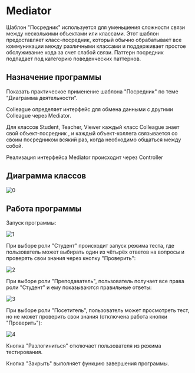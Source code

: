 # Mediator
Шаблон "Посредник" используется для уменьшения сложности связи между несколькими объектами или классами. Этот шаблон предоставляет класс-посредник, который обычно обрабатывает все коммуникации между различными классами и поддерживает простое обслуживание кода за счет слабой связи. Паттерн посредник подпадает под категорию поведенческих паттернов.
## Назначение программы
Показать практическое применение шаблона "Посредник" по теме "Диаграмма деятельности".

Colleague определяет интерфейс для обмена данными с другими Colleague через Mediator. 

Для классов Student, Teacher, Viewer каждый класс Colleague знает свой объект-посредник , и каждый объект-коллега связывается со своим посредником всякий раз, когда необходимо общаться между собой. 

Реализация интерфейса Mediator происходит через Controller
## Диаграмма классов

![0](https://user-images.githubusercontent.com/85245803/121814231-9a315c00-cc78-11eb-809f-899ace776ac1.png)

## Работа программы
Запуск программы:

![1](https://user-images.githubusercontent.com/85245803/121814242-a2899700-cc78-11eb-881f-6cd005efaa9a.png)

При выборе роли "Студент" происходит запуск режима теста, где пользователь может выбирать один из чётырёх ответов на вопросы и проверять свои знания через кнопку "Проверить":

![2](https://user-images.githubusercontent.com/85245803/121814291-dc5a9d80-cc78-11eb-9470-2150279ac49c.png)

При выборе роли "Преподаватель", пользователь получает все права роли "Студент" и ему показываются правильные ответы:

![3](https://user-images.githubusercontent.com/85245803/121814322-09a74b80-cc79-11eb-9505-b65c56841f69.png)

При выборе роли "Посетитель", пользователь может просмотреть тест, но не может проверить свои знания (отключена работа кнопки "Проверить"):

![4](https://user-images.githubusercontent.com/85245803/121814343-3196af00-cc79-11eb-8f48-947bea9da83e.png)

Кнопка "Разлогиниться" отключает пользователя из режима тестирования.

Кнопка "Закрыть" выполняет функцию завершения программы.
